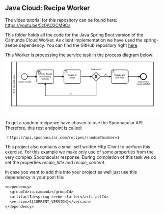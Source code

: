 ## Java Cloud: Recipe Worker 
The video tutorial for this repository can be found here: 
https://youtu.be/5z0AO2CM9Cs

This folder holds all the code for the Java Spring Boot version of the Camunda Cloud Worker. As client implementation we have used the spring-zeebe dependency. You can find the GitHub repository right [here](https://github.com/camunda-community-hub/spring-zeebe).

This Worker is processing the service task in the process diagram below:
![BPMN Process](docu/process.png)

To get a random recipe we have chosen to use the Spoonacular API. Therefore, this rest endpoint is called: 
```shell
 https://api.spoonacular.com/recipes/random?number=1
```
This project also contains a small self written Http Client to perform this exercise. 
For this example we make only use of some properties from the very complex Spoonacular response. During completion of this task we do set the properties *recipe_title* and *recipe_content*. 

In case you want to add this into your project as well just use this dependency in your pom file:
```shell
<dependency>
  <groupId>io.camunda</groupId>
  <artifactId>spring-zeebe-starter</artifactId>
  <version>${CURRENT_VERSION}</version>
</dependency>
```
